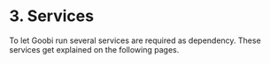 # 3. Services

To let Goobi run several services are required as dependency. These services get explained on the following pages.

